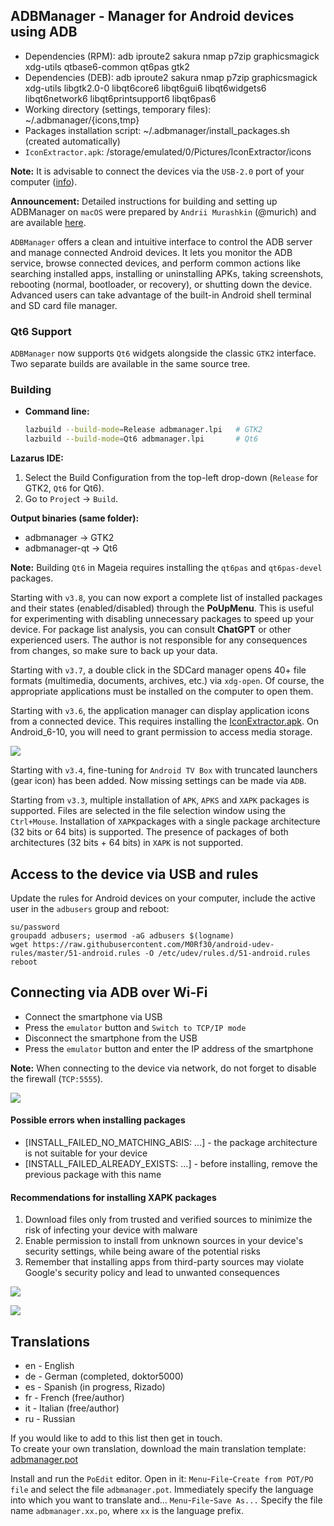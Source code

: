 ADBManager - Manager for Android devices using ADB
---
+ Dependencies (RPM): adb iproute2 sakura nmap p7zip graphicsmagick xdg-utils qtbase6-common qt6pas gtk2
+ Dependencies (DEB): adb iproute2 sakura nmap p7zip graphicsmagick xdg-utils libgtk2.0-0 libqt6core6 libqt6gui6 libqt6widgets6 libqt6network6 libqt6printsupport6 libqt6pas6  
+ Working directory (settings, temporary files): ~/.adbmanager/{icons,tmp}  
+ Packages installation script: ~/.adbmanager/install_packages.sh (created automatically)
+ `IconExtractor.apk`: /storage/emulated/0/Pictures/IconExtractor/icons
  
**Note:** It is advisable to connect the devices via the `USB-2.0` port of your computer ([info](https://www.systutorials.com/how-to-force-a-usb-3-0-port-to-work-in-usb-2-0-mode-in-linux/)).
  
**Announcement:** Detailed instructions for building and setting up ADBManager on `macOS` were prepared by `Andrii Murashkin` (@murich) and are available [here](https://github.com/murich/adbmanager).
  
`ADBManager` offers a clean and intuitive interface to control the ADB server and manage connected Android devices. It lets you monitor the ADB service, browse connected devices, and perform common actions like searching installed apps, installing or uninstalling APKs, taking screenshots, rebooting (normal, bootloader, or recovery), or shutting down the device. Advanced users can take advantage of the built-in Android shell terminal and SD card file manager.  

### Qt6 Support

`ADBManager` now supports `Qt6` widgets alongside the classic `GTK2` interface.  
Two separate builds are available in the same source tree.

### Building

- **Command line:**  
  ```bash
  lazbuild --build-mode=Release adbmanager.lpi   # GTK2
  lazbuild --build-mode=Qt6 adbmanager.lpi       # Qt6

**Lazarus IDE:**
1. Select the Build Configuration from the top-left drop-down (`Release` for GTK2, `Qt6` for Qt6).
2. Go to `Projec`t → `Build`.

**Output binaries (same folder):**
+ adbmanager → GTK2
+ adbmanager-qt → Qt6

**Note:** Building `Qt6` in Mageia requires installing the `qt6pas` and `qt6pas-devel` packages.

Starting with `v3.8`, you can now export a complete list of installed packages and their states (enabled/disabled) through the **PoUpMenu**. This is useful for experimenting with disabling unnecessary packages to speed up your device. For package list analysis, you can consult **ChatGPT** or other experienced users. The author is not responsible for any consequences from changes, so make sure to back up your data.
  
Starting with `v3.7`, a double click in the SDCard manager opens 40+ file formats (multimedia, documents, archives, etc.) via `xdg-open`. Of course, the appropriate applications must be installed on the computer to open them.
  
Starting with `v3.6`, the application manager can display application icons from a connected device. This requires installing the [IconExtractor.apk](https://github.com/AKotov-dev/adbmanager/tree/main/IconExtractor). On Android_6-10, you will need to grant permission to access media storage.
  
![](https://github.com/AKotov-dev/adbmanager/blob/main/ScreenShots/Applications3.png)
  
Starting with `v3.4`, fine-tuning for `Android TV Box` with truncated launchers (gear icon) has been added. Now missing settings can be made via `ADB`.
  
Starting from `v3.3`, multiple installation of `APK`, `APKS` and `XAPK` packages is supported. Files are selected in the file selection window using the `Ctrl+Mouse`. Installation of `XAPK`packages with a single package architecture (32 bits or 64 bits) is supported. The presence of packages of both architectures (32 bits + 64 bits) in `XAPK` is not supported.
  
Access to the device via USB and rules
---
Update the rules for Android devices on your computer, include the active user in the `adbusers` group and reboot:  
```
su/password
groupadd adbusers; usermod -aG adbusers $(logname)
wget https://raw.githubusercontent.com/M0Rf30/android-udev-rules/master/51-android.rules -O /etc/udev/rules.d/51-android.rules
reboot
```
  
Connecting via ADB over Wi-Fi
---
+ Connect the smartphone via USB  
+ Press the `emulator` button and `Switch to TCP/IP mode`  
+ Disconnect the smartphone from the USB  
+ Press the `emulator` button and enter the IP address of the smartphone

**Note:** When connecting to the device via network, do not forget to disable the firewall (`TCP:5555`).  
  
![](https://github.com/AKotov-dev/adbmanager/blob/main/ScreenShots/Screenshot9.png)  
#### Possible errors when installing packages
+ [INSTALL_FAILED_NO_MATCHING_ABIS: ...] - the package architecture is not suitable for your device
+ [INSTALL_FAILED_ALREADY_EXISTS: ...] - before installing, remove the previous package with this name

#### Recommendations for installing XAPK packages
1. Download files only from trusted and verified sources to minimize the risk of infecting your device with malware
2. Enable permission to install from unknown sources in your device's security settings, while being aware of the potential risks
3. Remember that installing apps from third-party sources may violate Google's security policy and lead to unwanted consequences

![](https://github.com/AKotov-dev/adbmanager/blob/main/ScreenShots/Screenshot12.png)  
  
![](https://github.com/AKotov-dev/adbmanager/blob/main/ScreenShots/Screenshot13.png)  

Translations
--
+ en - English
+ de - German (completed, doktor5000)
+ es - Spanish (in progress, Rizado)
+ fr - French (free/author)
+ it - Italian (free/author)
+ ru - Russian  
  
If you would like to add to this list then get in touch.  
To create your own translation, download the main translation template: [adbmanager.pot](https://raw.githubusercontent.com/AKotov-dev/adbmanager/main/adbmanager/languages/adbmanager.pot)
  
Install and run the `PoEdit` editor. Open in it: `Menu`-`File`-`Create from POT/PO file` and select the file `adbmanager.pot`. Immediately specify the language into which you want to translate and... `Menu`-`File`-`Save As...` Specify the file name `adbmanager.xx.po`, where `xx` is the language prefix.
